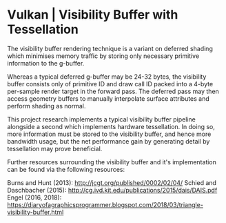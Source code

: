 # Vulkan | Visibility Buffer with Tessellation

The visibility buffer rendering technique is a variant on deferred shading which minimises memory traffic by storing only necessary
primitive information to the g-buffer. 

Whereas a typical deferred g-buffer may be 24-32 bytes, the visibility buffer consists only of primitive ID and draw call ID packed into
a 4-byte per-sample render target in the forward pass. The deferred pass may then access geometry buffers to manually interpolate surface attributes and perform shading as normal. 

This project research implements a typical visibility buffer pipeline alongside a second which implements hardware tessellation.
In doing so, more information must be stored to the visibility buffer, and hence more bandwidth usage, but the net performance gain 
by generating detail by tessellation may prove beneficial. 

Further resources surrounding the visibility buffer and it's implementation can be found via the following resources:

Burns and Hunt (2013): http://jcgt.org/published/0002/02/04/
Schied and Daschbacher (2015): http://cg.ivd.kit.edu/publications/2015/dais/DAIS.pdf
Engel (2016, 2018): https://diaryofagraphicsprogrammer.blogspot.com/2018/03/triangle-visibility-buffer.html

